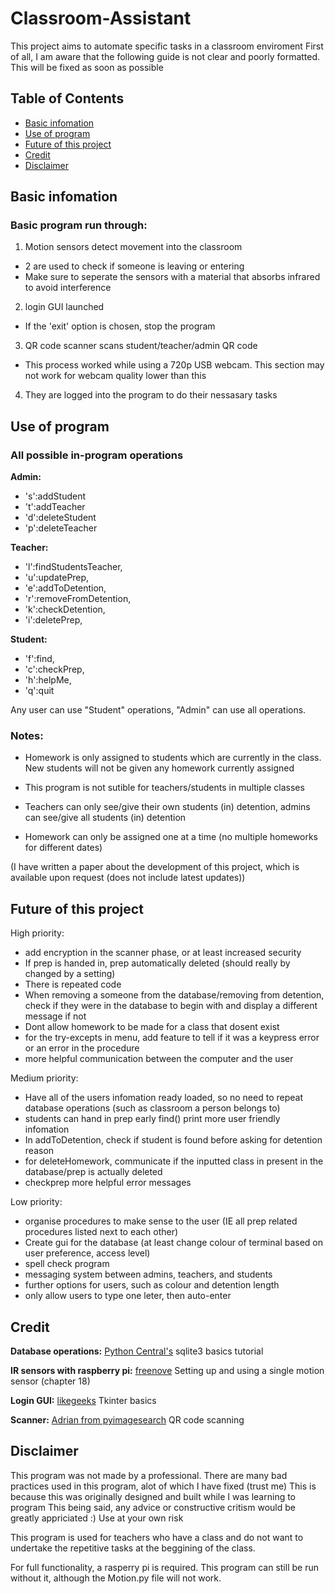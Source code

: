 # Classroom-Assistant
This project aims to automate specific tasks in a classroom enviroment
First of all, I am aware that the following guide is not clear and poorly formatted. This will be fixed as soon as possible

## Table of Contents

* [Basic infomation](#Basic-info)
* [Use of program](#Use-of-program)
* [Future of this project](#Future-of-this-project)
* [Credit](#Credit)
* [Disclaimer](#Disclaimer)

## Basic infomation
### Basic program run through:
1. Motion sensors detect movement into the classroom
  - 2 are used to check if someone is leaving or entering
  - Make sure to seperate the sensors with a material that absorbs infrared to avoid interference
2. login GUI launched
  - If the 'exit' option is chosen, stop the program
3. QR code scanner scans student/teacher/admin QR code
  - This process worked while using a 720p USB webcam. This section may not work for webcam quality lower than this
4. They are logged into the program to do their nessasary tasks

## Use of program
### All possible in-program operations
**Admin:**
- 's':addStudent	
- 't':addTeacher	
- 'd':deleteStudent 
- 'p':deleteTeacher

**Teacher:**
- 'l':findStudentsTeacher, 
- 'u':updatePrep, 
- 'e':addToDetention, 
- 'r':removeFromDetention, 
- 'k':checkDetention, 
- 'i':deletePrep,

**Student:**
- 'f':find,
- 'c':checkPrep,
- 'h':helpMe, 
- 'q':quit

Any user can use "Student" operations, "Admin" can use all operations.

### Notes:
- Homework is only assigned to students which are currently in the class. New students will not be given any homework currently assigned

- This program is not sutible for teachers/students in multiple classes

- Teachers can only see/give their own students (in) detention, admins can see/give all students (in) detention

- Homework can only be assigned one at a time (no multiple homeworks for different dates)

(I have written a paper about the development of this project, which is available upon request (does not include latest updates))



## Future of this project

High priority:
- add encryption in the scanner phase, or at least increased security
- If prep is handed in, prep automatically deleted (should really by changed by a setting)
- There is repeated code
- When removing a someone from the database/removing from detention, check if they were in the database to begin with and display a different message if not
- Dont allow homework to be made for a class that dosent exist
- for the try-excepts in menu, add feature to tell if it was a keypress error or an error in the procedure
- more helpful communication between the computer and the user

Medium priority:
- Have all of the users infomation ready loaded, so no need to repeat database operations (such as classroom a person belongs to)
- students can hand in prep early
find() print more user friendly infomation
- In addToDetention, check if student is found before asking for detention reason
- for deleteHomework, communicate if the inputted class in present in the database/prep is actually deleted
- checkprep more helpful error messages

Low priority:
- organise procedures to make sense to the user (IE all prep related procedures listed next to each other)
- Create gui for the database (at least change colour of terminal based on user preference, access level)
- spell check program
- messaging system between admins, teachers, and students
- further options for users, such as colour and detention length
- only allow users to type one leter, then auto-enter


## Credit
**Database operations:**
[Python Central's](https://www.pythoncentral.io/introduction-to-sqlite-in-python/) sqlite3 basics tutorial

**IR sensors with raspberry pi:**
[freenove](http://digsys.upc.edu/rpi/comp/freenove/Processing.pdf) Setting up and using a single motion sensor (chapter 18)

**Login GUI:**
[likegeeks](https://likegeeks.com/python-gui-examples-tkinter-tutorial/) Tkinter basics

**Scanner:**
[Adrian from pyimagesearch](https://www.pyimagesearch.com/2018/05/21/an-opencv-barcode-and-qr-code-scanner-with-zbar/) QR code scanning


## Disclaimer
This program was not made by a professional. 
There are many bad practices used in this program, alot of which I have fixed (trust me)
This is because this was originally designed and built while I was learning to program
This being said, any advice or constructive critism would be greatly appriciated :)
Use at your own risk



This program is used for teachers who have a class and do not want to undertake the repetitive tasks at the beggining of the class.

For full functionality, a rasperry pi is required. This program can still be run without it, although the Motion.py file will not work.



